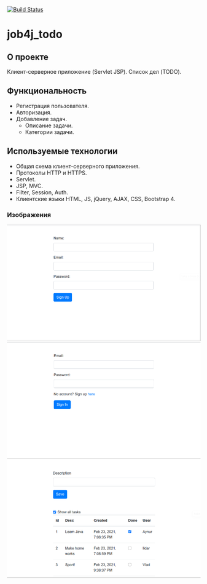 [![Build Status](https://travis-ci.org/anrgl/job4j_todo.svg?branch=main)](https://travis-ci.org/anrgl/job4j_todo)
# job4j_todo
## О проекте
Клиент-серверное приложение (Servlet JSP). Список дел (TODO).

## Функциональность
- Регистрация пользователя.
- Авторизация.
- Добавление задач.
    - Описание задачи.
    - Категории задачи.

## Используемые технологии
 - Общая схема клиент-серверного приложения.
 - Протоколы HTTP и HTTPS.
 - Servlet.
 - JSP, MVC.
 - Filter, Session, Auth.
 - Клиентские языки HTML, JS, jQuery, AJAX, CSS, Bootstrap 4.
 
### Изображения
![Registration page](images/todo_reg_page.png "Registration Page")
![Login page](images/todo_login_page.png "Registration Page")
![Add new item page](images/todo_add_item_page.png "Registration Page")